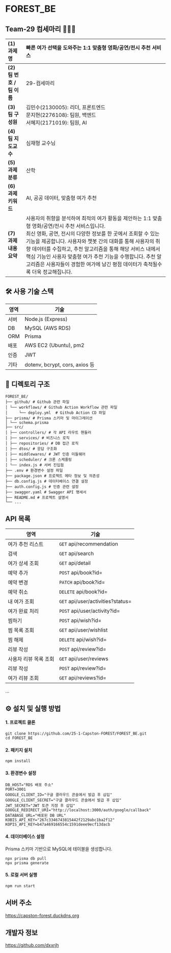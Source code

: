 # FOREST_BE

## Team-29 컴세마리 🧸🧸🧸
| **(1) 과제명** | 빠른 여가 선택을 도와주는 1:1 맞춤형 영화/공연/전시 추천 서비스 |
|:---|:---|
| **(2) 팀 번호 / 팀 이름** | 29-컴세마리 |
| **(3) 팀 구성원** | 김민수(2130005): 리더, 프론트엔드  <br> 문지현(2276108): 팀원, 백엔드 <br> 서혜지(2171019): 팀원, AI |
| **(4) 팀 지도교수** | 심재형 교수님 |
| **(5) 과제 분류** | 산학 |
| **(6) 과제 키워드** | AI, 공공 데이터, 맞춤형 여가 추천 |
| **(7) 과제 내용 요약** | 사용자의 취향을 분석하여 최적의 여가 활동을 제안하는 1:1 맞춤형 영화/공연/전시 추천 서비스입니다. <br>최신 영화, 공연, 전시의 다양한 정보를 한 곳에서 조회할 수 있는 기능을 제공합니다. 사용자와 챗봇 간의 대화를 통해 사용자의 취향 데이터를 수집하고, 추천 알고리즘을 통해 해당 서비스 내에서 핵심 기능인 사용자 맞춤형 여가 추천 기능을 수행합니다. 추천 알고리즘은 사용자들이 경험한 여가에 남긴 평점 데이터가 축적될수록 더욱 정교해집니다. |


## 🛠 사용 기술 스택
| 영역  | 기술                            |
| --- | ----------------------------- |
| 서버  | Node.js (Express)             |
| DB  | MySQL (AWS RDS)               |
| ORM | Prisma                        |
| 배포  | AWS EC2 (Ubuntu), pm2         |
| 인증  | JWT                           |
| 기타  | dotenv, bcrypt, cors, axios 등 |

## 📁 디렉토리 구조
```
FOREST_BE/
├── github/ # Github 관련 파일
│ └── workflows/ # Github Action Workflow 관련 파일
│     └── deploy.yml  # Github Action CD 파일
├── prisma/ # Prisma 스키마 및 마이그레이션
│ └── schema.prisma
├── src/
│ ├── controllers/ # 각 API 라우트 핸들러
│ ├── services/ # 비즈니스 로직
│ ├── repositories/ # DB 접근 로직
│ ├── dtos/ # 응답 구조화
│ ├── middlewares/ # JWT 인증 미들웨어
│ ├── scheduler/ # 크론 스케줄링
│ └── index.js # 서버 진입점
├── .env # 환경변수 설정 파일
├── package.json # 프로젝트 메타 정보 및 의존성
├── db.config.js # 데이터베이스 연결 설정
├── auth.config.js # 인증 관련 설정
├── swagger.yaml # Swagger API 명세서
├── README.md # 프로젝트 설명서
└── ...
```

## API 목록
| 영역  | 기술                            |
| --- | ----------------------------- |
| 여가 추천 리스트  | ```GET``` api/recommendation             |
| 검색  | ```GET``` api/search           |
| 여가 상세 조회 | ```GET``` api/detail                     |
| 예약 추가  | ```POST``` api/book?id=  |
| 예약 변경  | ```PATCH``` api/book?id=                        |
| 예약 취소  | ```DELETE``` api/book?id= |
| 내 여가 조회  | ```GET``` api/user/activities?status= |
| 여가 완료 처리  | ```POST``` api/user/activity?id= |
| 찜하기  | ```POST``` api/wish?id=|
| 찜 목록 조회 | ```GET``` api/user/wishlist |
| 찜 해제  | ```DELETE``` api/wish?id=|
| 리뷰 작성 | ```POST``` api/review?id=|
| 사용자 리뷰 목록 조회 | ```GET``` api/user/reviews|
| 리뷰 작성 | ```POST``` api/review?id=|
| 여가 리뷰 조회 | ```GET``` api/reviews?id=|
...



## ⚙️ 설치 및 실행 방법
#### 1. 프로젝트 클론
```
git clone https://github.com/25-1-Capston-FOREST/FOREST_BE.git
cd FOREST_BE
```

#### 2. 패키지 설치
```
npm install
```
#### 3. 환경변수 설정
```
DB_HOST="RDS 배포 주소"
PORT=3001
GOOGLE_CLIENT_ID="구글 클라우드 콘솔에서 발급 후 삽입"
GOOGLE_CLIENT_SECRET="구글 클라우드 콘솔에서 발급 후 삽입"
JWT_SECRET="JWT 토큰 지정 후 삽입"
GOOGLE_REDIRECT_URI="http://localhost:3000/auth/google/callback"
DATABASE_URL="배포된 DB URL"
KOBIS_API_KEY="267c3346743815442f2129abc1ba2f12"
KOPIS_API_KEY=b47a469166554c1591deee9ecf13dacb
```
#### 4. 데이터베이스 설정
Prisma 스키마 기반으로 MySQL에 테이블을 생성합니다.
```
npx prisma db pull
npx prisma generate
```

#### 5. 로컬 서버 실행
```
npm run start
```


## 서버 주소
https://capston-forest.duckdns.org

## 개발자 정보
https://github.com/dxxrjh
